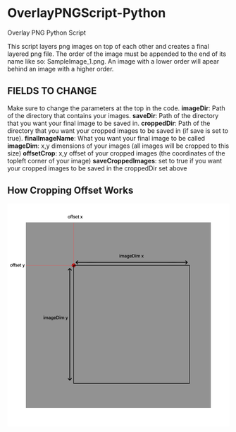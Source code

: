 # OverlayPNGScript-Python
 Overlay PNG Python Script

This script layers png images on top of each other and creates a final layered png file.
The order of the image must be appended to the end of its name like so: SampleImage_1.png.
An image with a lower order will apear behind an image with a higher order.

## FIELDS TO CHANGE 
Make sure to change the parameters at the top in the code.
**imageDir**: Path of the directory that contains your images.
**saveDir**: Path of the directory that you want your final image to be saved in.
**croppedDir**: Path of the directory that you want your cropped images to be saved in (if save is set to true).
**finalImageName**: What you want your final image to be called
**imageDim**: x,y dimensions of your images (all images will be cropped to this size)
**offsetCrop**: x,y offset of your cropped images (the coordinates of the topleft corner of your image)
**saveCroppedImages**: set to true if you want your cropped images to be saved in the croppedDir set above


## How Cropping Offset Works
![Image not found](/Screenshots/CropOffsetScreenshot.png?raw=true "How cropping offset works")